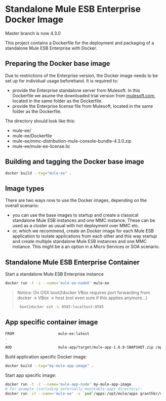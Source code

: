 Standalone Mule ESB Enterprise Docker Image 
===============
Master branch is now 4.3.0

This project contains a Dockerfile for the deployment and packaging of a standalone Mule ESB Enterprise with Docker.

Preparing the Docker base image
---------------

Due to restrictions of the Enterprise version, the Docker image needs to be set up for individual usage beforehand. It is required to:
- provide the Enterprise standalone server from Mulesoft. In this Dockerfile we asume the downloaded trial version from [mulesoft.com](http://www.mulesoft.com/mule-esb-enterprise-30-day-trial), located in the same folder as the Dockerfile.
- provide the Enterprise license file from Mulesoft, located in the same folder as the Dockerfile.

The directory should look like this:
* mule-ee/
* mule-ee/Dockerfile
* mule-ee/mmc-distribution-mule-console-bundle-4.3.0.zip
* mule-ee/mule-ee-license.lic

Building and tagging the Docker base image
---------------

```bash
docker build --tag="mule-ee" .
```

Image types
---------------

There are two ways now to use the Docker images, depending on the overall scenario:
- you can use the base images to startup and create a classical   standalone Mule ESB instances and one MMC instance. These can be used as a cluster as usual with hot deployment over MMC etc.
- or, which we recommend, create an Docker image for each Mule ESB application to isolate applications from each other and this way startup and create multiple standalone Mule ESB instances and one MMC instance. This might be a an option in a Micro Services or SOA scenario.

Standalone Mule ESB Enterprise Container
---------------

Start a standalone Mule ESB Enterprise instance

```bash
docker run -t -i --name='mule-ee-nodeX' mule-ee
```

> Notice: On OSX boot2docker VBox requires port forwarding from docker -> VBox -> host (not even sure if this applies anymore...)
>
> ```bash
>  boot2docker ssh -L 8585:localhost:8585
> ```

App specific container image
---------------

```bash
FROM                    mule-ee:latest
.
.
ADD                     mule-app/target/mule-app-1.0.0-SNAPSHOT.zip /opt/mule-standalone-4.3.0/apps/
```

Build application specific Docker image:

```bash
docker build --tag="my-mule-app-image" .
```

Start app specific image:

```bash
docker run -t -i --name='mule-app-node' my-mule-app-image
# for example (including externally mountable apps directory):
docker run -it --name='mule-ee' -v `pwd`/apps:/opt/mule/apps granthbr/mule-ee
```